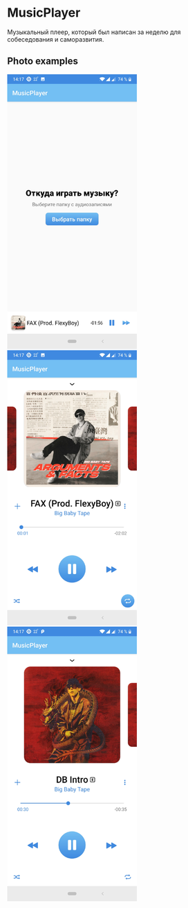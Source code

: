 # MusicPlayer
Музыкальный плеер, который был написан за неделю для собеседования и саморазвития.
## Photo examples
<img src="/screens/Screenshot_20190702-141756.jpg" width="300"> <img src="/screens/Screenshot_20190702-141750.jpg" width="300"> 
<img src="/screens/Screenshot_20190702-141736.jpg" width="300"> 
